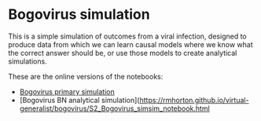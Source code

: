 # Bogovirus simulation

This is a simple simulation of outcomes from a viral infection, designed to produce data from which we can learn causal models where we know what the correct answer should be, or use those models to create analytical simulations.

These are the online versions of the notebooks:

- [Bogovirus primary simulation](https://rmhorton.github.io/virtual-generalist/bogovirus/S1_Bogovirus_simulation_notebook.html)
- [Bogovirus BN analytical simulation](https://rmhorton.github.io/virtual-generalist/bogovirus/S2_Bogovirus_simsim_notebook.html
